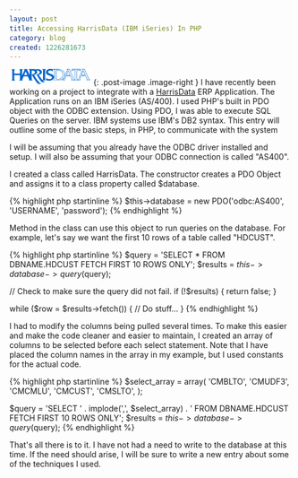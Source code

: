```yaml
---
layout: post
title: Accessing HarrisData (IBM iSeries) In PHP
category: blog
created: 1226281673
---
```

![HarrisData](/assets/images/2008/11/harrisdata_logo.png){: .post-image .image-right }
I have recently been working on a project to integrate with a
[HarrisData](http://www.harrisdata.com) ERP Application. The Application runs on
an IBM iSeries (AS/400). I used PHP's built in PDO object with the ODBC
extension. Using PDO, I was able to execute SQL Queries on the server. IBM
systems use IBM's DB2 syntax. This entry will outline some of the basic steps,
in PHP, to communicate with the system

<!--more-->

I will be assuming that you already have the ODBC driver installed and setup. I
will also be assuming that your ODBC connection is called "AS400".

I created a class called HarrisData. The constructor creates a PDO Object and
assigns it to a class property called $database.

{% highlight php startinline %}
$this->database = new PDO('odbc:AS400', 'USERNAME', 'password');
{% endhighlight %}

Method in the class can use this object to run queries on the database. For
example, let's say we want the first 10 rows of a table called "HDCUST".

{% highlight php startinline %}
$query = 'SELECT * FROM DBNAME.HDCUST FETCH FIRST 10 ROWS ONLY';
$results = $this->database->query($query);

// Check to make sure the query did not fail.
if (!$results) {
    return false;
}

while ($row = $results->fetch()) {
    // Do stuff...
}
{% endhighlight %}

I had to modify the columns being pulled several times. To make this easier and
make the code cleaner and easier to maintain, I created an array of columns to
be selected before each select statement. Note that I have placed the column
names in the array in my example, but I used constants for the actual code.

{% highlight php startinline %}
$select_array = array(
  'CMBLTO',
  'CMUDF3',
  'CMCMLU',
  'CMCUST',
  'CMSLTO',
);

$query = 'SELECT ' . implode(',', $select_array) . ' FROM DBNAME.HDCUST FETCH FIRST 10 ROWS ONLY';
$results = $this->database->query($query);
{% endhighlight %}

That's all there is to it. I have not had a need to write to the database at
this time. If the need should arise, I will be sure to write a new entry about
some of the techniques I used.
